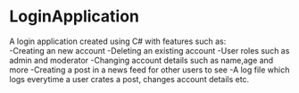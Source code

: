 # LoginApplication
  A login application created using C# with features such as: </br>
  -Creating an new account
  -Deleting an existing account
  -User roles such as admin and moderator
  -Changing account details such as name,age and more
  -Creating a post in a news feed for other users to see
  -A log file which logs everytime a user crates a post, changes account details etc.
